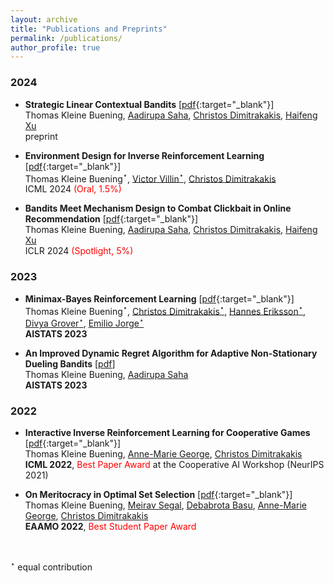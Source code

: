 ```yaml
---
layout: archive
title: "Publications and Preprints"
permalink: /publications/
author_profile: true
---
```




### 2024 


* **Strategic Linear Contextual Bandits** [[pdf](https://arxiv.org/pdf/2406.00551){:target="_blank"}] <br />
Thomas Kleine Buening, [Aadirupa Saha](https://aadirupa.github.io/), [Christos Dimitrakakis](https://sites.google.com/site/christosdimitrakakis), [Haifeng Xu](https://www.haifeng-xu.com/) <br />
preprint 


* **Environment Design for Inverse Reinforcement Learning** [[pdf](https://arxiv.org/pdf/2210.14972v3){:target="_blank"}] <br /> 
Thomas Kleine Buening$^\star$, [Victor Villin$^\star$](https://scholar.google.com/citations?hl=en&user=A1g8314AAAAJ&view_op=list_works), [Christos Dimitrakakis](https://sites.google.com/site/christosdimitrakakis) <br /> 
ICML 2024 <span style="color:red">(Oral, 1.5%)</span>

* **Bandits Meet Mechanism Design to Combat Clickbait in Online Recommendation** [[pdf](https://arxiv.org/pdf/2311.15647.pdf){:target="_blank"}] <br />
Thomas Kleine Buening, [Aadirupa Saha](https://aadirupa.github.io/), [Christos Dimitrakakis](https://sites.google.com/site/christosdimitrakakis), [Haifeng Xu](https://www.haifeng-xu.com/) <br />
ICLR 2024 <span style="color:red">(Spotlight, 5%)</span>


### 2023 

* **Minimax-Bayes Reinforcement Learning** [[pdf](https://arxiv.org/pdf/2302.10831.pdf){:target="_blank"}] <br /> 
Thomas Kleine Buening$^\star$, [Christos Dimitrakakis$^\star$](https://sites.google.com/site/christosdimitrakakis), [Hannes Eriksson$^\star$](https://scholar.google.se/citations?user=KyX9dfEAAAAJ&hl=en), [Divya Grover$^\star$](https://scholar.google.co.in/citations?user=0Gqji9cAAAAJ&hl=en), [Emilio Jorge$^\star$](https://jorge.se/) <br /> 
**AISTATS 2023**

* **An Improved Dynamic Regret Algorithm for Adaptive Non-Stationary Dueling Bandits** [[pdf](https://arxiv.org/pdf/2210.14322.pdf)] <br /> 
Thomas Kleine Buening, [Aadirupa Saha](https://aadirupa.github.io/) <br />
**AISTATS 2023**


### 2022


* **Interactive Inverse Reinforcement Learning for Cooperative Games** [[pdf](https://proceedings.mlr.press/v162/buning22a/buning22a.pdf){:target="_blank"}] <br /> 
Thomas Kleine Buening, [Anne-Marie George](https://scholar.google.de/citations?user=uOuR7XgAAAAJ&hl=en), [Christos Dimitrakakis](https://sites.google.com/site/christosdimitrakakis) <br /> 
**ICML 2022**, <span style="color:red">Best Paper Award</span> at the Cooperative AI Workshop (NeurIPS 2021) 


* **On Meritocracy in Optimal Set Selection** [[pdf](https://arxiv.org/pdf/2102.11932.pdf){:target="_blank"}] <br /> 
Thomas Kleine Buening, [Meirav Segal](https://scholar.google.com/citations?user=-4VS11cAAAAJ&hl=en), [Debabrota Basu](https://debabrota-basu.github.io/), [Anne-Marie George](https://scholar.google.de/citations?user=uOuR7XgAAAAJ&hl=en), [Christos Dimitrakakis](https://sites.google.com/site/christosdimitrakakis) <br /> 
**EAAMO 2022**,  <span style="color:red">Best Student Paper Award</span>



<br />

$^\star$ equal contribution 